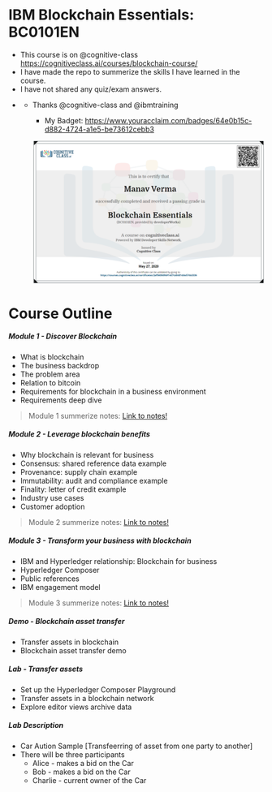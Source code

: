 # IBM Blockchain Essentials: BC0101EN

- This course is on @cognitive-class https://cognitiveclass.ai/courses/blockchain-course/ 
- I have made the repo to summerize the skills I have learned in the course.
- I have not shared any quiz/exam answers. 
- - Thanks @cognitive-class and @ibmtraining 
	- My Badget: https://www.youracclaim.com/badges/64e0b15c-d882-4724-a1e5-be73612cebb3

	

	![My Certificate](images/blockchainessentials.png)


# Course Outline 

##### Module 1 - Discover Blockchain
- What is blockchain
- The business backdrop
- The problem area
- Relation to bitcoin
- Requirements for blockchain in a business environment
- Requirements deep dive

> Module 1 summerize notes: [Link to notes!](/discover_blockchain.md)

##### Module 2 - Leverage blockchain benefits
- Why blockchain is relevant for business
- Consensus: shared reference data example
- Provenance: supply chain example
- Immutability: audit and compliance example
- Finality: letter of credit example
- Industry use cases
- Customer adoption

> Module 2 summerize notes: [Link to notes!](/leverageblockchain.md)

##### Module 3 - Transform your business with blockchain
- IBM and Hyperledger relationship: Blockchain for business
- Hyperledger Composer
- Public references
- IBM engagement model


> Module 3 summerize notes: [Link to notes!](/business_with_blockchain.md)

##### Demo - Blockchain asset transfer
- Transfer assets in blockchain
- Blockchain asset transfer demo


##### Lab - Transfer assets
- Set up the Hyperledger Composer Playground
- Transfer assets in a blockchain network
- Explore editor views archive data

##### Lab Description
- Car Aution Sample [Transfeerring of asset from one party to another]
- There will be three participants
	- Alice - makes a bid on the Car
	- Bob - makes a bid on the Car
	- Charlie - current owner of the Car
